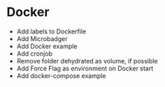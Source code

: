 # Docker
+ Add labels to Dockerfile
+ Add Microbadger
+ Add Docker example
+ Add cronjob
+ Remove folder dehydrated as volume, if possible
+ Add Force Flag as environment on Docker start
+ Add docker-compose example